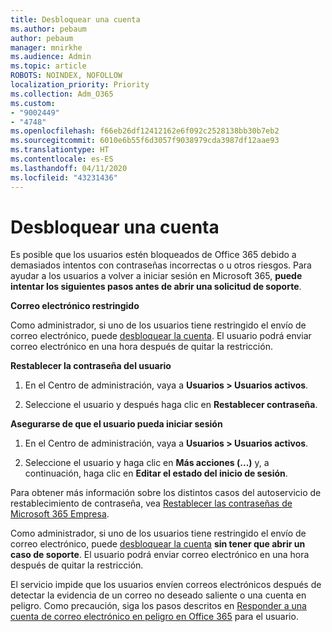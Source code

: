 ```yaml
---
title: Desbloquear una cuenta
ms.author: pebaum
author: pebaum
manager: mnirkhe
ms.audience: Admin
ms.topic: article
ROBOTS: NOINDEX, NOFOLLOW
localization_priority: Priority
ms.collection: Adm_O365
ms.custom:
- "9002449"
- "4748"
ms.openlocfilehash: f66eb26df12412162e6f092c2528138bb30b7eb2
ms.sourcegitcommit: 6010e6b55f6d3057f9038979cda3987df12aae93
ms.translationtype: HT
ms.contentlocale: es-ES
ms.lasthandoff: 04/11/2020
ms.locfileid: "43231436"
---
```

# <a name="unlocking-an-account"></a>Desbloquear una cuenta

Es posible que los usuarios estén bloqueados de Office 365 debido a demasiados intentos con contraseñas incorrectas o u otros riesgos. Para ayudar a los usuarios a volver a iniciar sesión en Microsoft 365, **puede intentar los siguientes pasos antes de abrir una solicitud de soporte**. 

**Correo electrónico restringido**

Como administrador, si uno de los usuarios tiene restringido el envío de correo electrónico, puede [desbloquear la cuenta](https://docs.microsoft.com/microsoft-365/security/office-365-security/removing-user-from-restricted-users-portal-after-spam). El usuario podrá enviar correo electrónico en una hora después de quitar la restricción.

**Restablecer la contraseña del usuario**

1. En el Centro de administración, vaya a **Usuarios > Usuarios activos**.

2. Seleccione el usuario y después haga clic en **Restablecer contraseña**.

**Asegurarse de que el usuario pueda iniciar sesión**

1. En el Centro de administración, vaya a **Usuarios > Usuarios activos**.

2. Seleccione el usuario y haga clic en **Más acciones (...)** y, a continuación, haga clic en **Editar el estado del inicio de sesión**.

Para obtener más información sobre los distintos casos del autoservicio de restablecimiento de contraseña, vea [Restablecer las contraseñas de Microsoft 365 Empresa](https://docs.microsoft.com/microsoft-365/admin/add-users/reset-passwords?view=o365-worldwide).


Como administrador, si uno de los usuarios tiene restringido el envío de correo electrónico, puede [desbloquear la cuenta](https://docs.microsoft.com/microsoft-365/security/office-365-security/removing-user-from-restricted-users-portal-after-spam) **sin tener que abrir un caso de soporte**. El usuario podrá enviar correo electrónico en una hora después de quitar la restricción.

El servicio impide que los usuarios envíen correos electrónicos después de detectar la evidencia de un correo no deseado saliente o una cuenta en peligro. Como precaución, siga los pasos descritos en [Responder a una cuenta de correo electrónico en peligro en Office 365](https://docs.microsoft.com/office365/securitycompliance/responding-to-a-compromised-email-account) para el usuario.

